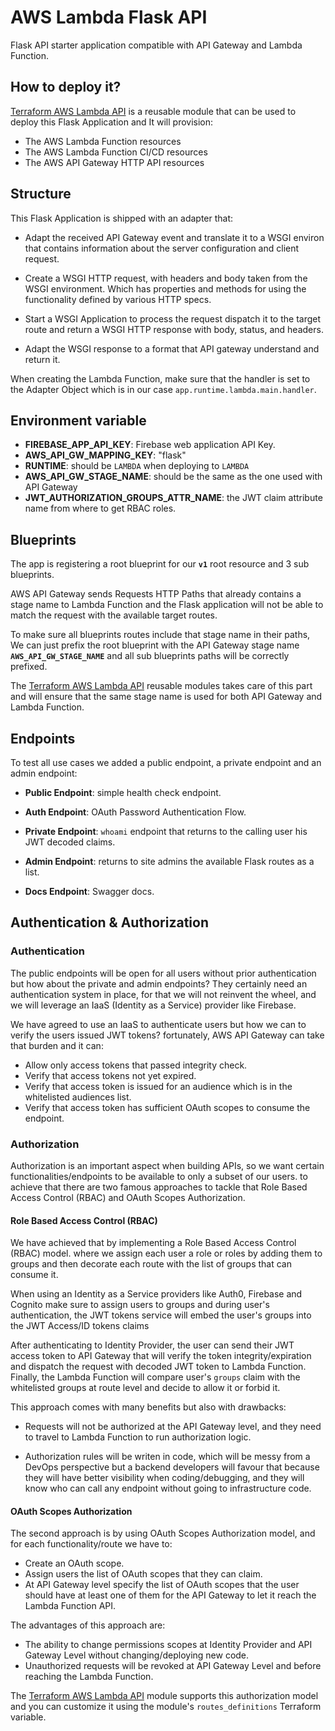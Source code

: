 # AWS Lambda Flask API

Flask API starter application compatible with API Gateway and Lambda Function.


## How to deploy it?

[Terraform AWS Lambda API](https://github.com/obytes/terraform-aws-lambda-api) is a reusable module that can be used to 
deploy this Flask Application and It will provision:

- The AWS Lambda Function resources
- The AWS Lambda Function CI/CD resources
- The AWS API Gateway HTTP API resources

## Structure

This Flask Application is shipped with an adapter that:

- Adapt the received API Gateway event and translate it to a WSGI environ that contains information about the server
  configuration and client request.

- Create a WSGI HTTP request, with headers and body taken from the WSGI environment. Which has properties and methods
  for using the functionality defined by various HTTP specs.

- Start a WSGI Application to process the request dispatch it to the target route and return a WSGI HTTP response with
  body, status, and headers.

- Adapt the WSGI response to a format that API gateway understand and return it.

When creating the Lambda Function, make sure that the handler is set to the Adapter Object which is in our case 
`app.runtime.lambda.main.handler`.

## Environment variable

- **FIREBASE_APP_API_KEY**: Firebase web application API Key.
- **AWS_API_GW_MAPPING_KEY**: "flask"
- **RUNTIME**: should be `LAMBDA` when deploying to `LAMBDA`
- **AWS_API_GW_STAGE_NAME**: should be the same as the one used with API Gateway
- **JWT_AUTHORIZATION_GROUPS_ATTR_NAME**: the JWT claim attribute name from where to get RBAC roles.

## Blueprints

The app is registering a root blueprint for our **`v1`** root resource and 3 sub blueprints.

AWS API Gateway sends Requests HTTP Paths that already contains a stage name to Lambda Function and the Flask 
application will not be able to match the request with the available target routes.

To make sure all blueprints routes include that stage name in their paths, We can just prefix the root blueprint with 
the API Gateway stage name **`AWS_API_GW_STAGE_NAME`** and all sub blueprints paths will be correctly prefixed.

The [Terraform AWS Lambda API](https://github.com/obytes/terraform-aws-lambda-api) reusable modules takes care 
of this part and will ensure that the same stage name is used for both API Gateway and Lambda Function.

## Endpoints

To test all use cases we added a public endpoint, a private endpoint and an admin endpoint:

- **Public Endpoint**: simple health check endpoint.

- **Auth Endpoint**: OAuth Password Authentication Flow.
  
- **Private Endpoint**: `whoami` endpoint that returns to the calling user his JWT decoded claims.

- **Admin Endpoint**: returns to site admins the available Flask routes as a list.

- **Docs Endpoint**: Swagger docs.

## Authentication & Authorization

### Authentication

The public endpoints will be open for all users without prior authentication but how about the private and admin
endpoints? They certainly need an authentication system in place, for that we will not reinvent the wheel, and we will
leverage an IaaS (Identity as a Service) provider like Firebase.

We have agreed to use an IaaS to authenticate users but how we can to verify the users issued JWT tokens? fortunately,
AWS API Gateway can take that burden and it can:

- Allow only access tokens that passed integrity check.
- Verify that access tokens not yet expired.
- Verify that access token is issued for an audience which is in the whitelisted audiences list.
- Verify that access token has sufficient OAuth scopes to consume the endpoint.

### Authorization

Authorization is an important aspect when building APIs, so we want certain functionalities/endpoints to be available to
only a subset of our users. to achieve that there are two famous approaches to tackle that Role Based Access Control 
(RBAC) and OAuth Scopes Authorization.

#### Role Based Access Control (RBAC)

We have achieved that by implementing a Role Based Access Control (RBAC) model. where we assign each user a role or
roles by adding them to groups and then decorate each route with the list of groups that can consume it.

When using an Identity as a Service providers like Auth0, Firebase and Cognito make sure to assign users to groups and
during user's authentication, the JWT tokens service will embed the user's groups into the JWT Access/ID tokens claims

After authenticating to Identity Provider, the user can send their JWT access token to API Gateway that will verify the 
token integrity/expiration and dispatch the request with decoded JWT token to Lambda Function. Finally, the Lambda 
Function will compare user's `groups` claim with the whitelisted groups at route level and decide to allow it or 
forbid it.

This approach comes with many benefits but also with drawbacks:

- Requests will not be authorized at the API Gateway level, and they need to travel to Lambda Function to run
  authorization logic.

- Authorization rules will be writen in code, which will be messy from a DevOps perspective but a backend developers
  will favour that because they will have better visibility when coding/debugging, and they will know who can call any
  endpoint without going to infrastructure code.

#### OAuth Scopes Authorization

The second approach is by using OAuth Scopes Authorization model, and for each functionality/route we have to:

- Create an OAuth scope.
- Assign users the list of OAuth scopes that they can claim.
- At API Gateway level specify the list of OAuth scopes that the user should have at least one of them for the API
  Gateway to let it reach the Lambda Function API.

The advantages of this approach are:

- The ability to change permissions scopes at Identity Provider and API Gateway Level without changing/deploying new 
  code.
- Unauthorized requests will be revoked at API Gateway Level and before reaching the Lambda Function.

The [Terraform AWS Lambda API](https://github.com/obytes/terraform-aws-lambda-api) module supports this authorization 
model and you can customize it using the module's `routes_definitions` Terraform variable.
